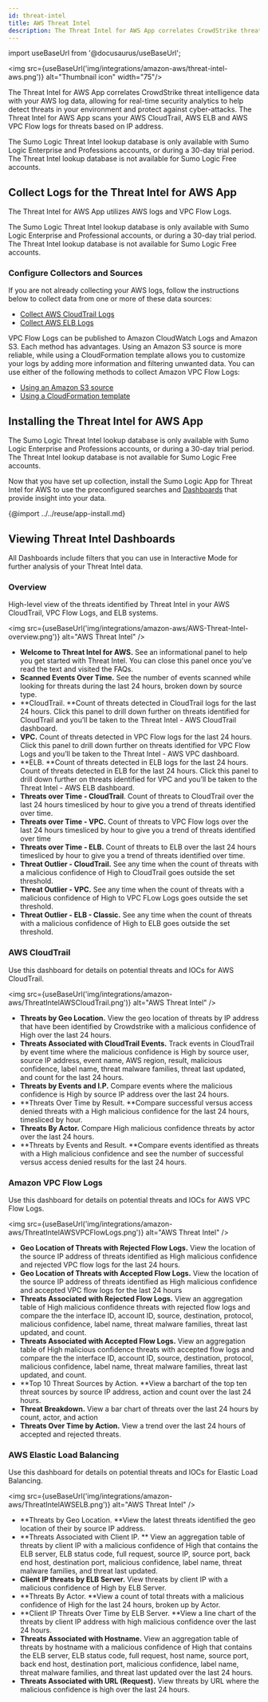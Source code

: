 ```yaml
---
id: threat-intel
title: AWS Threat Intel
description: The Threat Intel for AWS App correlates CrowdStrike threat intelligence data with your AWS log data, allowing for real-time security analytics to help detect threats in your environment and protect against cyber-attacks.
---
```


import useBaseUrl from '@docusaurus/useBaseUrl';

<img src={useBaseUrl('img/integrations/amazon-aws/threat-intel-aws.png')} alt="Thumbnail icon" width="75"/>

The Threat Intel for AWS App correlates CrowdStrike threat intelligence data with your AWS log data, allowing for real-time security analytics to help detect threats in your environment and protect against cyber-attacks. The Threat Intel for AWS App scans your AWS CloudTrail, AWS ELB and AWS VPC Flow logs for threats based on IP address.

The Sumo Logic Threat Intel lookup database is only available with Sumo Logic Enterprise and Professions accounts, or during a 30-day trial period. The Threat Intel lookup database is not available for Sumo Logic Free accounts.


## Collect Logs for the Threat Intel for AWS App

The Threat Intel for AWS App utilizes AWS logs and VPC Flow Logs.

The Sumo Logic Threat Intel lookup database is only available with Sumo Logic Enterprise and Professional accounts, or during a 30-day trial period. The Threat Intel lookup database is not available for Sumo Logic Free accounts.


### Configure Collectors and Sources

If you are not already collecting your AWS logs, follow the instructions below to collect data from one or more of these data sources:
* [Collect AWS CloudTrail Logs](/docs/integrations/amazon-aws/cloudtrail#collecting-logs-for-the-aws-cloudtrail-app)
* [Collect AWS ELB Logs](/docs/integrations/amazon-aws/classic-load-balancer#collecting-logs-and-metrics)

VPC Flow Logs can be published to Amazon CloudWatch Logs and Amazon S3. Each method has advantages. Using an Amazon S3 source is more reliable, while using a CloudFormation template allows you to customize your logs by adding more information and filtering unwanted data. You can use either of the following methods to collect Amazon VPC Flow Logs:
* [Using an Amazon S3 source](/docs/integrations/amazon-aws/vpc-flow-logs#collecting-amazon-vpc-flow-logs-using-an-amazon-s3-source)
* [Using a CloudFormation template](/docs/integrations/amazon-aws/vpc-flow-logs#collecting-amazon-vpc-flow-logs-from-cloudwatch-using-cloudformation)


## Installing the Threat Intel for AWS App

The Sumo Logic Threat Intel lookup database is only available with Sumo Logic Enterprise and Professions accounts, or during a 30-day trial period. The Threat Intel lookup database is not available for Sumo Logic Free accounts.

Now that you have set up collection, install the Sumo Logic App for Threat Intel for AWS to use the preconfigured searches and [Dashboards](/docs/integrations/amazon-aws/threat-intel#viewing-threat-intel-dashboards) that provide insight into your data.

{@import ../../reuse/app-install.md}

## Viewing Threat Intel Dashboards

All Dashboards include filters that you can use in Interactive Mode for further analysis of your Threat Intel data.


### Overview

High-level view of the threats identified by Threat Intel in your AWS CloudTrail, VPC Flow Logs, and ELB systems.

<img src={useBaseUrl('img/integrations/amazon-aws/AWS-Threat-Intel-overview.png')} alt="AWS Threat Intel" />

* **Welcome to Threat Intel for AWS.** See an informational panel to help you get started with Threat Intel. You can close this panel once you’ve read the text and visited the FAQs.
* **Scanned Events Over Time.**  See the number of events scanned while looking for threats during the last 24 hours, broken down by source type.  
* **CloudTrail. **Count of threats detected in CloudTrail logs for the last 24 hours. Click this panel to drill down further on threats identified for CloudTrail and you’ll be taken to the Threat Intel - AWS CloudTrail dashboard.
* **VPC.** Count of threats detected in VPC Flow logs for the last 24 hours. Click this panel to drill down further on threats identified for VPC Flow Logs and you’ll be taken to the Threat Intel - AWS VPC dashboard.
* **ELB. **Count of threats detected in ELB logs for the last 24 hours. Count of threats detected in ELB for the last 24 hours. Click this panel to drill down further on threats identified for VPC and you’ll be taken to the Threat Intel - AWS ELB dashboard.
* **Threats over Time - CloudTrail**. Count of threats to CloudTrail over the last 24 hours timesliced by hour to give you a trend of threats identified over time.
* **Threats over Time - VPC.** Count of threats to VPC Flow logs over the last 24 hours timesliced by hour to give you a trend of threats identified over time
* **Threats over Time - ELB.** Count of threats to ELB over the last 24 hours timesliced by hour to give you a trend of threats identified over time.
* **Threat Outlier - CloudTrail.** See any time when the count of threats with a malicious confidence of High to CloudTrail goes outside the set threshold.
* **Threat Outlier - VPC.** See any time when the count of threats with a malicious confidence of High to VPC FLow Logs goes outside the set threshold.
* **Threat Outlier - ELB - Classic.** See any time when the count of threats with a malicious confidence of High to ELB goes outside the set threshold.


### AWS CloudTrail

Use this dashboard for details on potential threats and IOCs for AWS CloudTrail.

<img src={useBaseUrl('img/integrations/amazon-aws/ThreatIntelAWSCloudTrail.png')} alt="AWS Threat Intel" />

* **Threats by Geo Location.** View the geo location of threats by IP address that have been identified by Crowdstrike with a malicious confidence of High over the last 24 hours.
* **Threats Associated with CloudTrail Events.** Track events in CloudTrail by event time where the malicious confidence is High by source user, source IP address, event name, AWS region, result, malicious confidence, label name, threat malware families, threat last updated, and count for the last 24 hours.
* **Threats by Events and I.P.** Compare events where the malicious confidence is High by source IP address over the last 24 hours.
* **Threats Over Time by Result. **Compare successful versus access denied threats with a High malicious confidence for the last 24 hours, timesliced by hour.
* **Threats By Actor.** Compare High malicious confidence threats by actor over the last 24 hours.
* **Threats by Events and Result. **Compare events identified as threats with a High malicious confidence and see the number of successful versus access denied results for the last 24 hours.


### Amazon VPC Flow Logs

Use this dashboard for details on potential threats and IOCs for AWS VPC Flow Logs.

<img src={useBaseUrl('img/integrations/amazon-aws/ThreatIntelAWSVPCFlowLogs.png')} alt="AWS Threat Intel" />

* **Geo Location of Threats with Rejected Flow Logs.** View the location of the source IP address of threats identified as High malicious confidence and rejected VPC flow logs for the last 24 hours.
* **Geo Location of Threats with Accepted Flow Logs.** View the location of the source IP address of threats identified as High malicious confidence and accepted VPC flow logs for the last 24 hours
* **Threats Associated with Rejected Flow Logs.** View an aggregation table of High malicious confidence threats with rejected flow logs and compare the the interface ID, account ID, source, destination, protocol, malicious confidence, label name, threat malware families, threat last updated, and count.
* **Threats Associated with Accepted Flow Logs.** View an aggregation table of High malicious confidence threats with accepted flow logs and compare the the interface ID, account ID, source, destination, protocol, malicious confidence, label name, threat malware families, threat last updated, and count.
* **Top 10 Threat Sources by Action. **View a barchart of the top ten threat sources by source IP address, action and count over the last 24 hours.
* **Threat Breakdown.** View a bar chart of threats over the last 24 hours by count, actor, and action
* **Threats Over Time by Action.** View a trend over the last 24 hours of accepted and rejected threats.


### AWS Elastic Load Balancing

Use this dashboard for details on potential threats and IOCs for Elastic Load Balancing.

<img src={useBaseUrl('img/integrations/amazon-aws/ThreatIntelAWSELB.png')} alt="AWS Threat Intel" />

* **Threats by Geo Location. **View the latest threats identified the geo location of their by source IP address.
* **Threats Associated with Client IP. ** View an aggregation table of threats by client IP with a malicious confidence of High that contains the ELB server, ELB status code, full request, source IP,  source port, back end host, destination port, malicious confidence, label name, threat malware families, and threat last updated.
* **Client IP threats by ELB Server.** View threats by client IP with a malicious confidence of High by ELB Server.
* **Threats By Actor. **View a count of total threats with a malicious confidence of High for the last 24 hours, broken up by Actor.
* **Client IP Threats Over Time by ELB Server. **View a line chart of the threats by client IP address with high malicious confidence over the last 24 hours.
* **Threats Associated with Hostname.** View an aggregation table of threats by hostname with a malicious confidence of High that contains the ELB server, ELB status code, full request, host name,  source port, back end host, destination port, malicious confidence, label name, threat malware families, and threat last updated over the last 24 hours.
* **Threats Associated with URL (Request).** View threats by URL where the malicious confidence is high over the last 24 hours.
